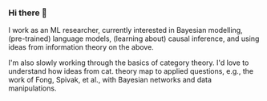 ### Hi there 👋


I work as an ML researcher, currently interested in Bayesian modelling, (pre-trained) language models, (learning about) causal inference, and using ideas from information theory on the above. 

I'm also slowly working through the basics of category theory. I'd love to understand how ideas from cat. theory map to applied questions, e.g., the work of Fong, Spivak, et al., with Bayesian networks and data manipulations. 

<!--
**kgourgou/kgourgou** is a ✨ _special_ ✨ repository because its `README.md` (this file) appears on your GitHub profile.

Here are some ideas to get you started:

- 🔭 I’m currently working on ...
- 🌱 I’m currently learning ...
- 👯 I’m looking to collaborate on ...
- 🤔 I’m looking for help with ...
- 💬 Ask me about ...
- 📫 How to reach me: ...
- 😄 Pronouns: ...
- ⚡ Fun fact: ...
-->
